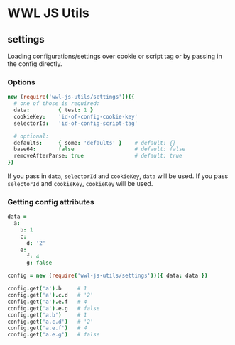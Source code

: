 # WWL JS Utils

## settings

Loading configurations/settings over cookie or script tag or by passing in the config directly.

### Options

```coffeescript
new (require('wwl-js-utils/settings'))({
  # one of those is required:
  data:         { test: 1 }
  cookieKey:    'id-of-config-cookie-key'
  selectorId:   'id-of-config-script-tag'

  # optional:
  defaults:     { some: 'defaults' }    # default: {}
  base64:       false                   # default: false
  removeAfterParse: true                # default: true
})
```

If you pass in ```data```, ```selectorId``` and ```cookieKey```, ```data``` will be used. If you pass ```selectorId``` and ```cookieKey```, ```cookieKey``` will be used.

### Getting config attributes

```coffeescript
data =
  a:
    b: 1
    c:
      d: '2'
    e:
      f: 4
      g: false

config = new (require('wwl-js-utils/settings'))({ data: data })

config.get('a').b     # 1
config.get('a').c.d   # '2'
config.get('a').e.f   # 4
config.get('a').e.g   # false
config.get('a.b')     # 1
config.get('a.c.d')   # '2'
config.get('a.e.f')   # 4
config.get('a.e.g')   # false

```
